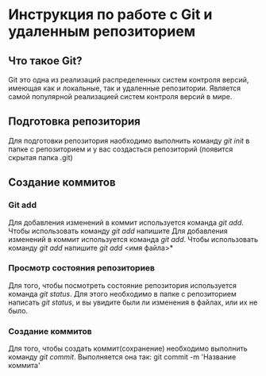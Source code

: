 # Инструкция по работе с Git и удаленным репозиторием 

## Что такое Git?
Git это одна из реализаций распределенных систем контроля версий, имеющая как и локальные, так и удаленные репозитории. Является самой популярной реализацией систем контроля версий в мире.

## Подготовка репозитория
Для подготовки репозитория наобходимо выполнить команду *git init* в папке с репозиторием и у вас создасться репозиторий (появится скрытая папка .git)
## Создание коммитов

### Git add
Для добавления изменений в коммит используется команда *git add*. Чтобы использовать команду *git add* напишите 
Для добавления изменений в коммит используется команда *git add*. Чтобы использовать команду *git add* напишите *git add* <имя файла>*

### Просмотр состояния репозиториев
Для того, чтобы посмотреть состояние репозитория используется команда *git status*. Для этого необходимо в папке с репозиторием написать *git status*, и вы увидите были ли изменения в файлах, или их не было.

### Создание коммитов
Для того, чтобы создать коммит(сохранение) необходимо выполнить команду *git commit*. Выполняется она так: git commit -m 'Название коммита'